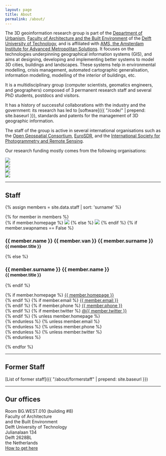 ```yaml
---
layout: page
title: About
permalink: /about/
---
```


The 3D geoinformation research group is part of the [Department of Urbanism](http://www.bk.tudelft.nl/en/about-faculty/departments/urbanism/), [Faculty of Architecture and the Built Environment](http://www.bk.tudelft.nl) of the [Delft University of Technology](http://www.tudelft.nl), and is affiliated with [AMS, the Amsterdam Institute for Advanced Metropolitan Solutions](http://www.ams-institute.org). 
It focuses on the technologies underpinning geographical information systems (GIS), and aims at designing, developing and implementing better systems to model 3D cities, buildings and landscapes.
These systems help in environmental modelling, crisis management, automated cartographic generalisation, information modelling, modelling of the interior of buildings, etc.

It is a multidisciplinary group (computer scientists, geomatics engineers, and geographers) composed of 3 permanent research staff and several PhD students, postdocs and visitors.

It has a history of successful collaborations with the industry and the government: its research has led to [software]({{ "/code/" |  prepend: site.baseurl }}), standards and patents for the management of 3D geographic information.

The staff of the group is active in several international organisations such as the [Open Geospatial Consortium](http://www.opengeospatial.org), [EuroSDR](http://www.eurosdr.net), and the [International Society for Photogrammetry and Remote Sensing](http://www.isprs.org).

Our research funding mostly comes from the following organisations:

<div class="row">
  <div class="col-md-2 col-xs-6 nopadding"><a href="https://erc.europa.eu"><img class="img-responsive" src="{{ "/img/partners/erc.png" | prepend: site.baseurl }}"/></a></div>
  <div class="col-md-2 col-xs-6 nopadding"><a href="http://www.stw.nl"><img class="img-responsive" src="{{ "/img/partners/stw.png" | prepend: site.baseurl }}"/></a></div>
  <div class="col-md-2 col-xs-6 nopadding"><a href="http://www.ams-institute.org"><img class="img-responsive" src="{{ "/img/partners/ams.png" | prepend: site.baseurl }}"/></a></div>
  <div class="col-md-2 col-xs-6 nopadding"><a href="http://www.kadaster.nl"><img class="img-responsive" src="{{ "/img/partners/kadaster.png" | prepend: site.baseurl }}"/></a></div>
</div>

- - - 

## <a name="people"></a> Staff

{% assign members = site.data.staff | sort: 'surname' %}

<div class="row">
    {% for member in members %}
    <div class="col-md-3 col-sm-4 col-xs-8 col-xs-offset-2 col-sm-offset-0 col-md-offset-0">
    {% if member.homepage %}
      <a href="http://{{ member.homepage }}"><img class="img-circle img-responsive" src="{{ "/img/staff/" | append: member.photo | prepend: site.baseurl }}"></a>
    {% else %}
      <img class="img-circle img-responsive" src="{{ "/img/staff/" | append: member.photo | prepend: site.baseurl }}">
    {% endif %}
    {% if member.swapnames == False %}
      <h3>{{ member.name }} {{ member.van }} {{ member.surname }}<br><small>{{ member.title }}</small></h3>
    {% else %}
      <h3>{{ member.surname }} {{ member.name }}<br><small>{{ member.title }}</small></h3>
    {% endif %}
      <p>
        {% if member.homepage %}
          <i class="fa fa-home"></i> <a href="http://{{ member.homepage }}">{{ member.homepage }}</a><br>
        {% endif %}
        {% if member.email %}
          <i class="fa fa-envelope"></i> <a href="mailto:{{ member.email }}">{{ member.email }}</a><br>
        {% endif %}
        {% if member.phone %}
          <i class="fa fa-phone"></i> <a href="tel:{{ member.phone }}">{{ member.phone }}</a><br>
        {% endif %}
        {% if member.twitter %}
          <i class="fa fa-twitter"></i> <a href="https://twitter.com/{{ member.twitter }}">@{{ member.twitter }}</a><br>
        {% endif %}
        {% unless member.homepage %}
          <br>
        {% endunless %}
        {% unless member.email %}
          <br>
        {% endunless %}
        {% unless member.phone %}
          <br>
        {% endunless %}
        {% unless member.twitter %}
          <br>
        {% endunless %}
      </p>
    </div>
    {% endfor %}
</div>

- - - 

## <a name="people"></a> Former Staff

[List of former staff]({{ "/about/formerstaff" | prepend: site.baseurl }})

- - -

<h2 id="where">Our offices</h2>

<div class="col-md-4">
  <i class="fa fa-map-marker fa-fw">     </i> Room BG.WEST.010 (building #8) <br>
  <i class="fa fa-map-marker fa-fw fade"></i> Faculty of Architecture <br>
  <i class="fa fa-map-marker fa-fw fade"></i> and the Built Environment<br>
  <i class="fa fa-map-marker fa-fw fade"></i> Delft University of Technology <br>
  <i class="fa fa-map-marker fa-fw fade"></i> Julianalaan 134 <br>
  <i class="fa fa-map-marker fa-fw fade"></i> Delft 2628BL<br>
  <i class="fa fa-map-marker fa-fw fade"></i> the Netherlands <br>
  <i class="fa fa-map-marker fa-fw fade"></i> <a href="http://www.tudelft.nl/en/about-tu-delft/contact-and-accessibility/housing-tu-delft/accessibility/building-8/">How to get here</a>
</div>
<div class="col-md-8">
  <div id="map"></div>
</div>

<script src="//d19vzq90twjlae.cloudfront.net/leaflet-0.4/leaflet.js"></script> 
<script src="//cdnjs.cloudflare.com/ajax/libs/proj4js/1.1.0/proj4js-compressed.js"></script>
<script src="{{ "/assets/js/mymap.js" | prepend: site.baseurl }}"></script>
